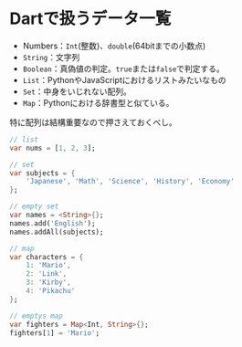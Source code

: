 # Dartで扱うデータ一覧

* Numbers：`Int`(整数)、`double`(64bitまでの小数点)
* `String`：文字列
* `Boolean`：真偽値の判定。`true`または`false`で判定する。
* `List`：PythonやJavaScriptにおけるリストみたいなもの
* `Set`：中身をいじれない配列。
* `Map`：Pythonにおける辞書型と似ている。

特に配列は結構重要なので押さえておくべし。

```dart
// list
var nums = [1, 2, 3];

// set
var subjects = {
    'Japanese', 'Math', 'Science', 'History', 'Economy'
};

// empty set
var names = <String>{};
names.add('English');
names.addAll(subjects);

// map
var characters = {
    1: 'Mario',
    2: 'Link',
    3: 'Kirby',
    4: 'Pikachu'
};

// emptys map
var fighters = Map<Int, String>{};
fighters[1] = 'Mario';
```